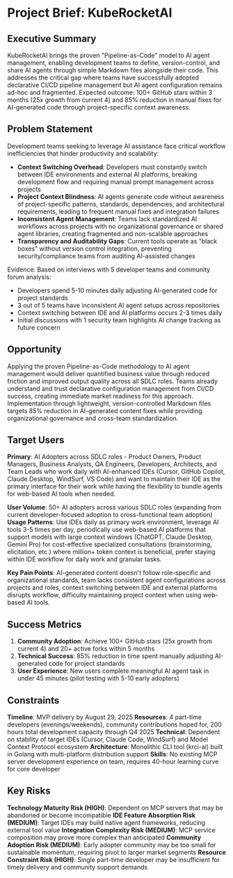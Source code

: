 # Project Brief: KubeRocketAI

## Executive Summary

KubeRocketAI brings the proven "Pipeline-as-Code" model to AI agent management, enabling development teams to define, version-control, and share AI agents through simple Markdown files alongside their code. This addresses the critical gap where teams have successfully adopted declarative CI/CD pipeline management but AI agent configuration remains ad-hoc and fragmented. Expected outcome: 100+ GitHub stars within 3 months (25x growth from current 4) and 85% reduction in manual fixes for AI-generated code through project-specific context awareness.

## Problem Statement

Development teams seeking to leverage AI assistance face critical workflow inefficiencies that hinder productivity and scalability:

* **Context Switching Overhead**: Developers must constantly switch between IDE environments and external AI platforms, breaking development flow and requiring manual prompt management across projects
* **Project Context Blindness**: AI agents generate code without awareness of project-specific patterns, standards, dependencies, and architectural requirements, leading to frequent manual fixes and integration failures
* **Inconsistent Agent Management**: Teams lack standardized AI workflows across projects with no organizational governance or shared agent libraries, creating fragmented and non-scalable approaches
* **Transparency and Auditability Gaps**: Current tools operate as "black boxes" without version control integration, preventing security/compliance teams from auditing AI-assisted changes

Evidence: Based on interviews with 5 developer teams and community forum analysis:

* Developers spend 5-10 minutes daily adjusting AI-generated code for project standards
* 3 out of 5 teams have inconsistent AI agent setups across repositories
* Context switching between IDE and AI platforms occurs 2-3 times daily
* Initial discussions with 1 security team highlights AI change tracking as future concern

## Opportunity

Applying the proven Pipeline-as-Code methodology to AI agent management would deliver quantified business value through reduced friction and improved output quality across all SDLC roles. Teams already understand and trust declarative configuration management from CI/CD success, creating immediate market readiness for this approach. Implementation through lightweight, version-controlled Markdown files targets 85% reduction in AI-generated content fixes while providing organizational governance and cross-team standardization.

## Target Users

**Primary**: AI Adopters across SDLC roles - Product Owners, Product Managers, Business Analysts, QA Engineers, Developers, Architects, and Team Leads who work daily with AI-enhanced IDEs (Cursor, GitHub Copilot, Claude Desktop, WindSurf, VS Code) and want to maintain their IDE as the primary interface for their work while having the flexibility to bundle agents for web-based AI tools when needed.

**User Volume**: 50+ AI adopters across various SDLC roles (expanding from current developer-focused adoption to cross-functional team adoption)
**Usage Patterns**: Use IDEs daily as primary work environment, leverage AI tools 3-5 times per day, periodically use web-based AI platforms that support models with large context windows (ChatGPT, Claude Desktop, Gemini Pro) for cost-effective specialized consultations (brainstorming, elicitation, etc.) where million+ token context is beneficial, prefer staying within IDE workflow for daily work and granular tasks.

**Key Pain Points**: AI-generated content doesn't follow role-specific and organizational standards, team lacks consistent agent configurations across projects and roles, context switching between IDE and external platforms disrupts workflow, difficulty maintaining project context when using web-based AI tools.

## Success Metrics

1. **Community Adoption**: Achieve 100+ GitHub stars (25x growth from current 4) and 20+ active forks within 5 months
2. **Technical Success**: 85% reduction in time spent manually adjusting AI-generated code for project standards
3. **User Experience**: New users complete meaningful AI agent task in under 45 minutes (pilot testing with 5-10 early adopters)

## Constraints

**Timeline**: MVP delivery by August 29, 2025
**Resources**: 4 part-time developers (evenings/weekends), community contributions hoped for, 200 hours total development capacity through Q4 2025
**Technical**: Dependent on stability of target IDEs (Cursor, Claude Code, WindSurf) and Model Context Protocol ecosystem
**Architecture**: Monolithic CLI tool (krci-ai) built in Golang with multi-platform distribution support
**Skills**: No existing MCP server development experience on team, requires 40-hour learning curve for core developer

## Key Risks

**Technology Maturity Risk (HIGH)**: Dependent on MCP servers that may be abandoned or become incompatible
**IDE Feature Absorption Risk (MEDIUM)**: Target IDEs may build native agent frameworks, reducing external tool value
**Integration Complexity Risk (MEDIUM)**: MCP service composition may prove more complex than anticipated
**Community Adoption Risk (MEDIUM)**: Early adopter community may be too small for sustainable momentum, requiring pivot to larger market segments
**Resource Constraint Risk (HIGH)**: Single part-time developer may be insufficient for timely delivery and community support demands
